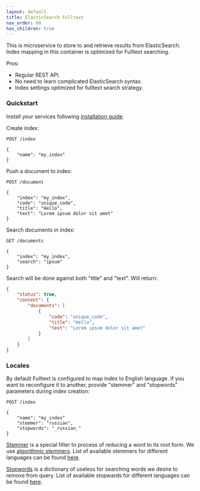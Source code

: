 ```yaml
---
layout: default
title: ElasticSearch Fulltext
nav_order: 60
has_children: true
---
```


This is microservice to store to and retrieve results from ElasticSearch.
Index mapping in this container is optimized for Fulltext searching.

Pros:

- Regular REST API.
- No need to learn complicated ElasticSearch syntax.
- Index settings optimized for fulltext search strategy.

### Quickstart

Install your services following [installation guide](/images/es/install).

Create index:

```
POST /index

{
    "name": "my_index"
}
```

Push a document to index:

```
POST /document

{
    "index": "my_index",
    "code": "unique_code",
    "title": "Hello",
    "text": "Lorem ipsum dolor sit amet"
}
```

Search documents in index:

```
GET /documents

{
    "index": "my_index",
    "search": "ipsum"
}
```

Search will be done against both "title" and "text". Will return:

```json
{
    "status": true,
    "content": {
        "documents": [
            {
                "code": "unique_code",
                "title": "Hello",
                "text": "Lorem ipsum dolor sit amet"
            }
        ]
    }
}
```

### Locales

By default Fulltext is configured to map index to English language.
If you want to reconfigure it to another, provide "stemmer" and "stopwords" parameters during index creation:

```
POST /index

{
    "name": "my_index"
    "stemmer": "russian",
    "stopwords": "_russian_"
}
```

[Stemmer](https://www.elastic.co/guide/en/elasticsearch/reference/current/stemming.html#dictionary-stemmers) is a special filter to process of reducing a word to its root form.
We use [algorithmic stemmers](https://www.elastic.co/guide/en/elasticsearch/reference/current/stemming.html#algorithmic-stemmers).
List of available stemmers for different languages can be found [here](https://www.elastic.co/guide/en/elasticsearch/reference/current/analysis-stemmer-tokenfilter.html).

[Stopwords](https://www.elastic.co/guide/en/elasticsearch/reference/current/analysis-stop-tokenfilter.html) is a dictionary of useless for searching words we desire to remove from query.
List of available stopwards for different languages can be found [here](https://www.elastic.co/guide/en/elasticsearch/reference/current/analysis-stop-tokenfilter.html).
